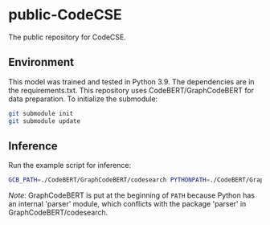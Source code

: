 # public-CodeCSE
The public repository for CodeCSE.

## Environment
This model was trained and tested in Python 3.9. The dependencies are in the requirements.txt. This repository uses CodeBERT/GraphCodeBERT for data preparation. To initialize the submodule:
```sh
git submodule init
git submodule update
```

## Inference
Run the example script for inference:
```sh
GCB_PATH=./CodeBERT/GraphCodeBERT/codesearch PYTHONPATH=./CodeBERT/GraphCodeBERT/codesearch:./codecse:$PYTHONPATH python inference.py
```
_Note_: GraphCodeBERT is put at the beginning of `PATH` because Python has an internal 'parser' module, which conflicts with the package 'parser' in GraphCodeBERT/codesearch.
